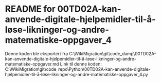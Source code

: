 # README for 00TD02A-kan-anvende-digitale-hjelpemidler-til-å-løse-likninger-og-andre-matematiske-oppgaver_4
Denne koden ble eksportert fra C:\WikiMigration\git\code_dump\00TD02A-kan-anvende-digitale-hjelpemidler-til-å-løse-likninger-og-andre-matematiske-oppgaver.md
Link til denne koden: C:\WikiMigration\git\code_repo\Python\00TD02A-kan-anvende-digitale-hjelpemidler-til-å-løse-likninger-og-andre-matematiske-oppgaver_4.py
